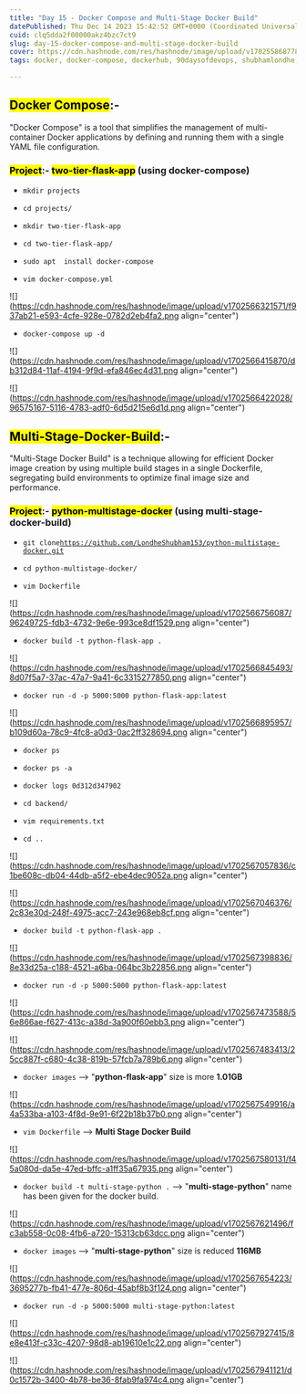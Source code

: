 ```yaml
---
title: "Day 15 - Docker Compose and Multi-Stage Docker Build"
datePublished: Thu Dec 14 2023 15:42:52 GMT+0000 (Coordinated Universal Time)
cuid: clq5dda2f00000akz4bzc7ct9
slug: day-15-docker-compose-and-multi-stage-docker-build
cover: https://cdn.hashnode.com/res/hashnode/image/upload/v1702558687784/83cde74c-76c5-4fd9-b698-fb26f239f60c.jpeg
tags: docker, docker-compose, dockerhub, 90daysofdevops, shubhamlondhe, trainwithshubham, multi-stage-docker-file, tws

---
```


## **<mark>Docker Compose</mark>:-**

"Docker Compose" is a tool that simplifies the management of multi-container Docker applications by defining and running them with a single YAML file configuration.

### **<mark>Project</mark>:- <mark>two-tier-flask-app</mark>** (using docker-compose)

* `mkdir projects`
    
* `cd projects/`
    
* `mkdir two-tier-flask-app`
    
* `cd two-tier-flask-app/`
    
* `sudo apt  install docker-compose`
    
* `vim docker-compose.yml`
    

![](https://cdn.hashnode.com/res/hashnode/image/upload/v1702566321571/f937ab21-e593-4cfe-928e-0782d2eb4fa2.png align="center")

* `docker-compose up -d`
    

![](https://cdn.hashnode.com/res/hashnode/image/upload/v1702566415870/db312d84-11af-4194-9f9d-efa846ec4d31.png align="center")

![](https://cdn.hashnode.com/res/hashnode/image/upload/v1702566422028/96575167-5116-4783-adf0-6d5d215e6d1d.png align="center")

## **<mark>Multi-Stage-Docker-Build</mark>:-**

"Multi-Stage Docker Build" is a technique allowing for efficient Docker image creation by using multiple build stages in a single Dockerfile, segregating build environments to optimize final image size and performance.

### **<mark>Project</mark>:- <mark>python-multistage-docker</mark>** (using multi-stage-docker-build)

* `git clone`[`https://github.com/LondheShubham153/python-multistage-docker.git`](https://github.com/LondheShubham153/python-multistage-docker.git)
    
* `cd python-multistage-docker/`
    
* `vim Dockerfile`
    

![](https://cdn.hashnode.com/res/hashnode/image/upload/v1702566756087/96249725-fdb3-4732-9e6e-993ce8df1529.png align="center")

* `docker build -t python-flask-app .`
    

![](https://cdn.hashnode.com/res/hashnode/image/upload/v1702566845493/8d07f5a7-37ac-47a7-9a41-6c3315277850.png align="center")

* `docker run -d -p 5000:5000 python-flask-app:latest`
    

![](https://cdn.hashnode.com/res/hashnode/image/upload/v1702566895957/b109d60a-78c9-4fc8-a0d3-0ac2ff328694.png align="center")

* `docker ps`
    
* `docker ps -a`
    
* `docker logs 0d312d347902`
    
* `cd backend/`
    
* `vim requirements.txt`
    
* `cd ..`
    

![](https://cdn.hashnode.com/res/hashnode/image/upload/v1702567057836/c1be608c-db04-44db-a5f2-ebe4dec9052a.png align="center")

![](https://cdn.hashnode.com/res/hashnode/image/upload/v1702567046376/2c83e30d-248f-4975-acc7-243e968eb8cf.png align="center")

* `docker build -t python-flask-app .`
    

![](https://cdn.hashnode.com/res/hashnode/image/upload/v1702567398836/8e33d25a-c188-4521-a6ba-064bc3b22856.png align="center")

* `docker run -d -p 5000:5000 python-flask-app:latest`
    

![](https://cdn.hashnode.com/res/hashnode/image/upload/v1702567473588/56e866ae-f627-413c-a38d-3a900f60ebb3.png align="center")

![](https://cdn.hashnode.com/res/hashnode/image/upload/v1702567483413/25cc887f-c680-4c38-819b-57fcb7a789b6.png align="center")

* `docker images` --&gt; "**python-flask-app**" size is more **1.01GB**
    

![](https://cdn.hashnode.com/res/hashnode/image/upload/v1702567549916/a4a533ba-a103-4f8d-9e91-6f22b18b37b0.png align="center")

* `vim Dockerfile` --&gt; **Multi Stage Docker Build**
    

![](https://cdn.hashnode.com/res/hashnode/image/upload/v1702567580131/f45a080d-da5e-47ed-bffc-a1ff35a67935.png align="center")

* `docker build -t multi-stage-python .` --&gt; "**multi-stage-python**" name has been given for the docker build.
    

![](https://cdn.hashnode.com/res/hashnode/image/upload/v1702567621496/fc3ab558-0c08-4fb6-a720-15313cb63dcc.png align="center")

* `docker images` --&gt; "**multi-stage-python**" size is reduced **116MB**
    

![](https://cdn.hashnode.com/res/hashnode/image/upload/v1702567654223/3695277b-fb41-477e-806d-45abf8b3f124.png align="center")

* `docker run -d -p 5000:5000 multi-stage-python:latest`
    

![](https://cdn.hashnode.com/res/hashnode/image/upload/v1702567927415/8e8e413f-c33c-4207-98d8-ab19610e1c22.png align="center")

![](https://cdn.hashnode.com/res/hashnode/image/upload/v1702567941121/d0c1572b-3400-4b78-be36-8fab9fa974c4.png align="center")